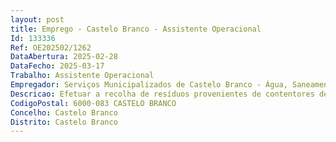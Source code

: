 ```yaml
--- 
layout: post
title: Emprego - Castelo Branco - Assistente Operacional
Id: 133336
Ref: OE202502/1262
DataAbertura: 2025-02-28
DataFecho: 2025-03-17
Trabalho: Assistente Operacional
Empregador: Serviços Municipalizados de Castelo Branco - Água, Saneamento e Resíduos Urbanos
Descricao: Efetuar a recolha de resíduos provenientes de contentores de utilização coletiva instalados na via pública e em zonas de recolha porta a porta, bem como o seu transporte para destino final e limpeza do espaço envolvente  proceder à remoção de lixeiras  efetuar recolha de monos  efetuar remoção de resíduos sólidos verdes urbanos  efetuar a lavagem, desinfeção e manutenção de contentores, equipamentos de deposição de resíduos e locais de instalação dos mesmos  exercer as demais funções que lhe forem confiadas ou resultarem do normal desempenho das suas tarefas.
CodigoPostal: 6000-083 CASTELO BRANCO
Concelho: Castelo Branco
Distrito: Castelo Branco
--- 
```

